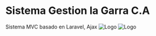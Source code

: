 # Sistema Gestion la Garra C.A
Sistema MVC basado en Laravel, Ajax
![Logo](https://github.com/freeman1610/laGarra1/blob/developing/public/vendor/images/lagarra_black.png)
![Logo](https://github.com/freeman1610/laGarra1/blob/developing/public/vendor/images/iutbanner.png)


